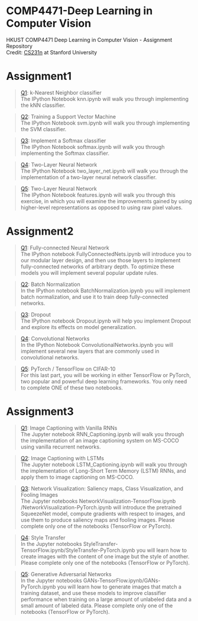# COMP4471-Deep Learning in Computer Vision
HKUST COMP4471 Deep Learning in Computer Vision - Assignment Repository  
Credit: [CS231n](http://cs231n.stanford.edu/) at Stanford University

# Assignment1
> [Q1](assignment1/knn.ipynb): k-Nearest Neighbor classifier  
> The IPython Notebook knn.ipynb will walk you through implementing the kNN classifier.

> [Q2](assignment1/svm.ipynb): Training a Support Vector Machine  
> The IPython Notebook svm.ipynb will walk you through implementing the SVM classifier.

> [Q3](assignment1/softmax.ipynb): Implement a Softmax classifier  
> The IPython Notebook softmax.ipynb will walk you through implementing the Softmax classifier.

> [Q4](assignment1/two_layer_net.ipynb): Two-Layer Neural Network  
> The IPython Notebook two_layer_net.ipynb will walk you through the implementation of a two-layer neural network classifier.

> [Q5](assignment1/features.ipynb): Two-Layer Neural Network  
> The IPython Notebook features.ipynb will walk you through this exercise, in which you will examine the improvements gained by using higher-level representations as opposed to using raw pixel values.

# Assignment2
> [Q1](assignment2/FullyConnectedNets.ipynb): Fully-connected Neural Network  
The IPython notebook FullyConnectedNets.ipynb will introduce you to our modular layer design, and then use those layers to implement fully-connected networks of arbitrary depth. To optimize these models you will implement several popular update rules.

> [Q2](assignment2/BatchNormalization.ipynb): Batch Normalization  
In the IPython notebook BatchNormalization.ipynb you will implement batch normalization, and use it to train deep fully-connected networks.

> [Q3](assignment2/Dropout.ipynb): Dropout  
> The IPython notebook Dropout.ipynb will help you implement Dropout and explore its effects on model generalization.

> [Q4](assignment2/ConvolutionalNetworks.ipynb): Convolutional Networks  
> In the IPython Notebook ConvolutionalNetworks.ipynb you will implement several new layers that are commonly used in convolutional networks.

> [Q5](assignment2/PyTorch.ipynb): PyTorch / TensorFlow on CIFAR-10  
> For this last part, you will be working in either TensorFlow or PyTorch, two popular and powerful deep learning frameworks. You only need to complete ONE of these two notebooks.

# Assignment3
> [Q1](assignment3/RNN_Captioning.ipynb): Image Captioning with Vanilla RNNs  
> The Jupyter notebook RNN_Captioning.ipynb will walk you through the implementation of an image captioning system on MS-COCO using vanilla recurrent networks.

> [Q2](assignment3/LSTM_Captioning.ipynb): Image Captioning with LSTMs  
> The Jupyter notebook LSTM_Captioning.ipynb will walk you through the implementation of Long-Short Term Memory (LSTM) RNNs, and apply them to image captioning on MS-COCO.

> [Q3](assignment3/NetworkVisualization-PyTorch.ipynb): Network Visualization: Saliency maps, Class Visualization, and Fooling Images  
> The Jupyter notebooks NetworkVisualization-TensorFlow.ipynb /NetworkVisualization-PyTorch.ipynb will introduce the pretrained SqueezeNet model, compute gradients with respect to images, and use them to produce saliency maps and fooling images. Please complete only one of the notebooks (TensorFlow or PyTorch).

> [Q4](assignment3/StyleTransfer-PyTorch.ipynb): Style Transfer   
> In the Jupyter notebooks StyleTransfer-TensorFlow.ipynb/StyleTransfer-PyTorch.ipynb you will learn how to create images with the content of one image but the style of another. Please complete only one of the notebooks (TensorFlow or PyTorch).
 
> [Q5](assignment3/GANs-PyTorch.ipynb): Generative Adversarial Networks  
> In the Jupyter notebooks GANs-TensorFlow.ipynb/GANs-PyTorch.ipynb you will learn how to generate images that match a training dataset, and use these models to improve classifier performance when training on a large amount of unlabeled data and a small amount of labeled data. Please complete only one of the notebooks (TensorFlow or PyTorch).
